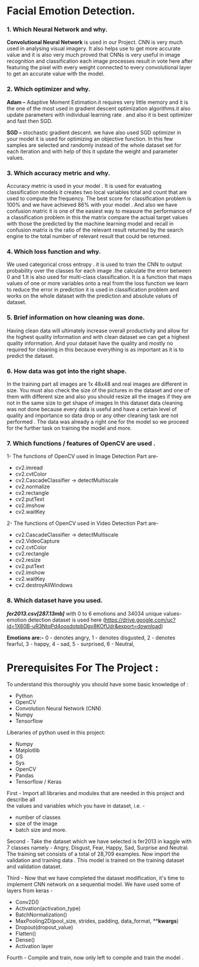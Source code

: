 # Facial Emotion Detection.
 
### 1.   Which Neural Network and why.
**Convolutional Neural Network** is used in our Project.
CNN is very much used in analysing visual imagery. It also helps use to get more accurate value and it is also very much proved that CNNs is very useful in image recognition and classification each image processes result in vote here after featuring the pixel with every weight connected to every convolutional layer  to get an accurate value with the model.

### 2.    Which optimizer and why.

**Adam –** Adaptive Moment Estimation.it requires very little memory and it is the one of the most used in gradient descent optimization algorithms.it also update parameters with individual learning rate . and also it is best optimizer and fast then SGD.

**SGD –** stochastic gradient descent. we have also used SGD optimizer in your model it is used for optimizing an objective function. In this few samples are selected and randomly instead of the whole dataset set for each iteration and with help of this it update the weight and parameter values.

### **3.    Which accuracy metric and why.**

Accuracy metric is used in your model . It is used for evaluating classification models it creates two local variables total and count that are used to compute the frequency. The best score for classification problem is 100% and we have achieved 86% with your model .
And also we have confusion matric it is one of the easiest way to measure the performance of a classification problem in this the matrix compare the actual target values with those the predicted by the machine learning model and recall in confusion matrix is the ratio of the relevant result returned by the search engine to the total number of relevant result that could be returned. 

### **4.    Which loss function and why.**

<p>We used  categorical cross entropy . it is used to train the CNN  to output probability over the classes  for each image .the calculate the error between 0 and 1.It is also used for multi-class classification. It is a function that maps values of one or more variables onto a real from the loss function we learn to reduce the error in prediction it is used in classification problem and works on the whole dataset with the prediction and absolute values of dataset.

### **5.    Brief information on how cleaning was done.**
Having clean data will ultimately increase overall   productivity and allow for the highest quality information and with clean dataset we can get a highest quality information. And your dataset have the quality and mostly no required for cleaning in this because everything is as important as it is to predict the dataset.

### **6.    How data was got into the right shape.**

In the training part all images are 1x 48x48 and  real images are different in size. You must also check the size of the pictures in the dataset and one of them with different size and also you should resize all the images if they are not in the same size to get shape of images  In  this dataset data cleaning was not done because every data is useful and have a certain level of quality and importance so data drop or any other cleaning task are not performed . The data was already a right one for the model so we proceed for the further task on training the model and more.

### **7.    Which functions / features of OpenCV are used .**

1- The functions of OpenCV used in Image Detection Part are-
-	cv2.imread
-	cv2.cvtColor
-	cv2.CascadeClassifier → detectMultiscale
-	cv2.normalize
-	cv2.rectangle
-	cv2.putText
-	cv2.imshow
-	cv2.waitKey

2- The functions of OpenCV used in Video Detection Part are-
-	cv2.CascadeClassifier → detectMultiscale
-	cv2.VideoCapture
-	cv2.cvtColor
-	cv2.rectangle
-	cv2.resize
-	cv2.putText
-	cv2.imshow
-	cv2.waitKey
-	cv2.destroyAllWindows


### **8.    Which dataset have you used.**
***fer2013.csv[287.13mb]***  with 0 to 6 emotions and 34034 unique values- emotion detection dataset is used here (https://drive.google.com/uc?id=1X60B-uR3NtqPd4oosdotpbDgy8KOfUdr&export=download)

**Emotions are:-**
 0 - denotes angry, 
 1 - denotes disgusted,
 2 - denotes fearful,
 3 - happy,
 4 - sad,
 5 - surprised,
 6 - Neutral,


# **Prerequisites For The Project :**
To understand this thoroughly you should have some basic knowledge of :
- Python
- OpenCV
- Convolution Neural Network (CNN) 
- Numpy
- Tensorflow

Liberaries of python used in this project:
- Numpy
- Matplotlib
- OS
- Sys
- OpenCV
- Pandas
- Tensorflow / Keras
          
First - Import all libraries and modules that are needed in this project and describe all              
        the values and variables which you have in dataset, i.e. -
- number of classes
- size of the image
- batch size and more.

Second - Take the dataset which we have selected is fer2013 in kaggle with 7 classes namely -  Angry, Disgust, Fear, Happy, Sad, Surprise and Neutral.
     The training set consists of a total of 28,709 examples. Now import the validation and training data . This model is trained on the training dataset and validation dataset.
          
Third - Now that we have completed the dataset modification, it's time to implement CNN network on a sequential model. We have used some of layers from keras -
- Conv2D()
- Activation(activation_type)
- BatchNormalization()
- MaxPooling2D(pool_size, strides, padding, data_format, ****kwargs**)
- Dropout(dropout_value)
- Flatten()
- Dense() 
- Activation layer
 
Fourth - Compile and train, now only left to compile and train the model .
